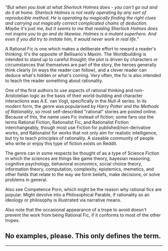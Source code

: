 _"But when you look at what Sherlock Holmes does - you can't go out and do it at home. Sherlock Holmes is not really operating by any sort of reproducible method. He is operating by magically finding the right clues and carrying out magically correct complicated chains of deduction. Maybe it's just me, but it seems to me that reading Sherlock Holmes does not inspire you to go and do likewise. Holmes is a mutant superhero. And even if you did try to imitate him, it would never work in real life."_

A Rational Fic is one which makes a deliberate effort to reward a reader's thinking. It's the opposite of Bellisario's Maxim. The Worldbuilding is intended to stand up to careful thought; the plot is driven by characters or circumstances that themselves are part of the story, the heroes generally think clearly (in ways the reader can follow), and a clever reader can deduce what's hidden or what's coming. Very often, the fic is also intended to teach the reader something about rationality.

One of the first authors to use aspects of rational thinking and non-Aristotelian logic as the basis of their world-building and character interactions was A.E. van Vogt, specifically in the _Null-A_ series. In its modern form, the genre was popularised by _Harry Potter and the Methods of Rationality_, so most self-described "rational" stories are posted online. Because of this, the name uses Fic instead of fiction; some fans use the terms Rational Fiction, Rationalist Fic, and Rationalist Fiction interchangeably, though most use Fiction for published/non-derivative works, and Rationalist for works that not only aim for realistic intelligence, but try to teach principles of rationality. A sizeable community of people who write or enjoy this type of fiction exists on Reddit.

The genre can in some respects be thought of as a type of Science Fiction in which the sciences are things like game theory, bayesian reasoning, cognitive psychology, behavioral economics, social choice theory, information theory, computation, complexity, epistemics, memetics, and other fields that relate to the way we form beliefs, make decisions, or solve problems in general.

Also see Competence Porn, which might be the reason why rational fics are popular. Might devolve into a Philosophical Parable, if rationality as an ideology or philosophy is illustrated via narrative means.

Also note that the occasional appearance of a trope to avoid doesn't prevent the work from being Rational Fic, if it conforms to most of the other tropes.

## No examples, please. This only defines the term.

___